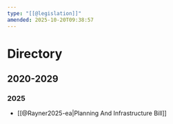 ```yaml
---
type: "[[@legislation]]"
amended: 2025-10-20T09:38:57
---
```


# Directory
## 2020-2029
### 2025
- [[@Rayner2025-ea|Planning And Infrastructure Bill]]
